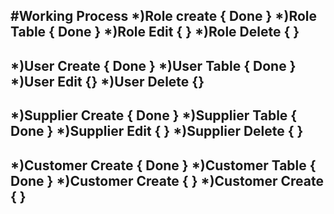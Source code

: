 #Working Process
*)Role create { Done }
*)Role Table { Done }
*)Role Edit { }
*)Role Delete { }
---------------------------
*)User Create { Done }
*)User Table { Done }
*)User Edit {}
*)User Delete {}
---------------------------
*)Supplier Create { Done }
*)Supplier Table { Done }
*)Supplier Edit { }
*)Supplier Delete { }
---------------------------
*)Customer Create { Done }
*)Customer Table { Done }
*)Customer Create { }
*)Customer Create { }
---------------------------